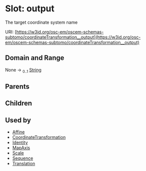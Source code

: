 
# Slot: output

The target coordinate system name

URI: [https://w3id.org/osc-em/oscem-schemas-subtomo/coordinateTransformation__output](https://w3id.org/osc-em/oscem-schemas-subtomo/coordinateTransformation__output)


## Domain and Range

None &#8594;  <sub>0..1</sub> [String](types/String.md)

## Parents


## Children


## Used by

 * [Affine](Affine.md)
 * [CoordinateTransformation](CoordinateTransformation.md)
 * [Identity](Identity.md)
 * [MapAxis](MapAxis.md)
 * [Scale](Scale.md)
 * [Sequence](Sequence.md)
 * [Translation](Translation.md)
